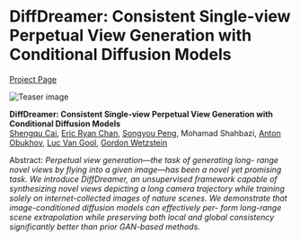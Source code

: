 # DiffDreamer: Consistent Single-view Perpetual View Generation with Conditional Diffusion Models
[Project Page](https://primecai.github.io/diffdreamer)

![Teaser image](figures/teaser.jpg)

**DiffDreamer: Consistent Single-view Perpetual View Generation with Conditional Diffusion Models**<br>
[Shengqu Cai](https://primecai.github.io/), [Eric Ryan Chan](https://ericryanchan.github.io/), [Songyou Peng](https://pengsongyou.github.io/), Mohamad Shahbazi[](https://people.ee.ethz.ch/~mshahbazi/), [Anton Obukhov](https://www.obukhov.ai/), [Luc Van Gool](https://ee.ethz.ch/the-department/faculty/professors/person-detail.OTAyMzM=.TGlzdC80MTEsMTA1ODA0MjU5.html), [Gordon Wetzstein](https://stanford.edu/~gordonwz/)

Abstract: *Perpetual view generation—the task of generating long- range novel views by flying into a given image—has been a novel yet promising task. We introduce DiffDreamer, an unsupervised framework capable of synthesizing novel views depicting a long camera trajectory while training solely on internet-collected images of nature scenes. We demonstrate that image-conditioned diffusion models can effectively per- form long-range scene extrapolation while preserving both local and global consistency significantly better than prior GAN-based methods.*
